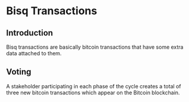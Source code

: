 # Bisq Transactions

## Introduction
Bisq transactions are basically bitcoin transactions that have some extra data attached to them. 

## Voting
A stakeholder participating in each phase of the cycle creates a total of three new bitcoin transactions which appear on the Bitcoin blockchain. 
